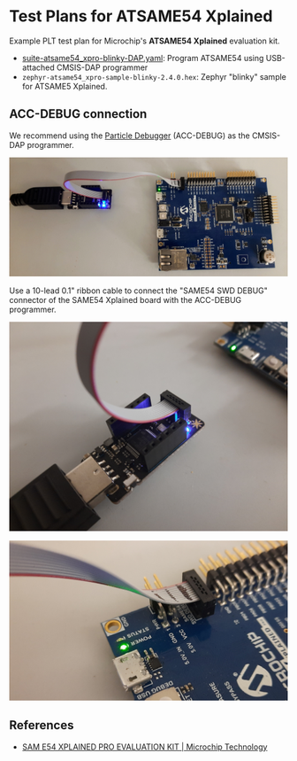 # Test Plans for ATSAME54 Xplained

Example PLT test plan for Microchip's
**ATSAME54 Xplained** evaluation kit.

- [suite-atsame54\_xpro-blinky-DAP.yaml](suite-atsame54_xpro-blinky-DAP.yaml): Program ATSAME54 using USB-attached CMSIS-DAP programmer
- `zephyr-atsame54_xpro-sample-blinky-2.4.0.hex`: Zephyr "blinky" sample for ATSAME5 Xplained.

## ACC-DEBUG connection

We recommend using the
[Particle Debugger](https://docs.particle.io/datasheets/accessories/debugger/) (ACC-DEBUG)
as the CMSIS-DAP programmer.

![image](images/img1.1.jpg)

Use a 10-lead 0.1" ribbon cable to connect the "SAME54 SWD DEBUG" connector
of the SAME54 Xplained board with the ACC-DEBUG programmer.

![image](images/img2.1.jpg)

![image](images/img3.1.jpg)


## References

- [SAM E54 XPLAINED PRO EVALUATION KIT | Microchip Technology](https://www.microchip.com/en-us/development-tool/atsame54-xpro)
